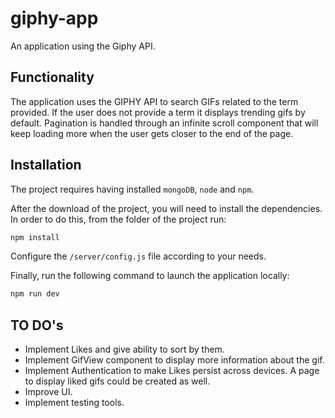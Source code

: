 # giphy-app
An application using the Giphy API.

## Functionality  

The application uses the GIPHY API to search GIFs related to the term provided. If the user does not provide a term it displays trending gifs by default.
Pagination is handled through an infinite scroll component that will keep loading more when the user gets closer to the end of the page.

## Installation
The project requires having installed `mongoDB`, `node` and `npm`.

After the download of the project, you will need to install the dependencies. In order to do this, from the folder of the project run:

```sh
npm install 
```

Configure the `/server/config.js` file according to your needs.

Finally, run the following command to launch the application locally:

```sh
npm run dev
```


## TO DO's  

- Implement Likes and give ability to sort by them.
- Implement GifView component to display more information about the gif.
- Implement Authentication to make Likes persist across devices. A page to display liked gifs could be created as well.
- Improve UI. 
- Implement testing tools.
